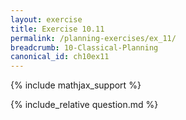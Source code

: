 ```yaml
---
layout: exercise
title: Exercise 10.11
permalink: /planning-exercises/ex_11/
breadcrumb: 10-Classical-Planning
canonical_id: ch10ex11
---
```


{% include mathjax_support %}
<div id="hiddden">{% include_relative question.md %}</div>